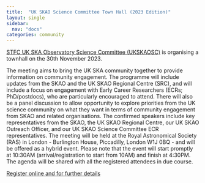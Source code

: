```yaml
---
title:  "UK SKAO Science Committee Town Hall (2023 Edition)"
layout: single
sidebar:
  nav: "docs"
categories: community
---
```


[STFC UK SKA Observatory Science Committee (UKSKAOSC)](https://www.ukri.org/who-we-are/stfc/how-we-are-governed/advisory-boards/ukskasc/) is organising a townhall on the 30th November 2023.

The meeting aims to bring the UK SKA community together to provide information on community engagement. The programme will include updates from the SKAO and the UK SKAO Regional Centre (SRC), and will include a focus on engagement with Early Career Researchers (ECRs; PhD/postdocs), who are particularly encouraged to attend. There will also be a panel discussion to allow opportunity to explore priorities from the UK science community on what they want in terms of community engagement from SKAO and related organisations. The confirmed speakers include key representatives from the SKAO, the UK SKAO Regional Centre, our UK SKAO Outreach Officer, and our UK SKAO Science Committee ECR representatives.  The meeting will be held at the Royal Astronomical Society (RAS) in London - Burlington House, Piccadilly, London W1J 0BQ - and will be offered as a hybrid event. Please note that the event will start promptly at 10:30AM (arrival/registration to start from 10AM) and finish at 4:30PM. The agenda will be shared with all the registered attendees in due course.

[Register online and for further details](https://www.eventbrite.co.uk/e/uk-skao-science-committee-town-hall-2023-edition-tickets-699050929147?aff=ebdssbdestsearch&_gl=1*14l7w9u*_up*MQ..*_ga*MTkxNDA2NTMzOC4xNjk5ODI0ODI3*_ga_TQVES5V6SH*MTY5OTgyNDgyNi4xLjAuMTY5OTgyNDgyNi4wLjAuMA..)

